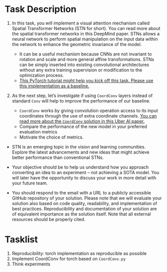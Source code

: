 # Task Description
1. In this task, you will implement a visual attention mechanism called Spatial Transformer
   Networks (STN for short). You can read more about the spatial transformer networks in this
   DeepMind paper. STNs allows a neural network to perform spatial manipulation on the input data
   within the network to enhance the geometric invariance of the model.
   * It can be a useful
     mechanism because CNNs are not invariant to rotation and scale and more general affine
     transformations. STNs can be simply inserted into existing convolutional architectures without
     any extra training supervision or modification to the optimization process.
   * [This PyTorch tutorial might help you kick off this task. Please use this implementation as a baseline.](https://pytorch.org/tutorials/intermediate/spatial_transformer_tutorial.html)

2. As the next step, let’s investigate if using `CoordConv` layers instead of standard `Conv` will help
   to improve the performance of our baseline.
   * `CoordConv` works by giving
     convolution operation access to its input coordinates through the use of extra coordinate
     channels. [You can read more about the `CoordConv` solution in this Uber AI paper.](https://arxiv.org/pdf/1807.03247v2.pdf)
   * Compare the performance of the new model in your
     preferred evaluation metrics
   * Motivate the choice of metrics.

* STN is an emerging topic in the vision and learning communities.
  Explore the latest advancements and new ideas that might achieve better
  performance than conventional STNs.
 

* Your objective should be to help us understand
how you approach converting an idea to an experiment – not achieving a SOTA model. You will
later have the opportunity to discuss your work in more detail with your future team.
* You should respond to the email with a URL to a publicly accessible GitHub repository of your
solution. Please note that we will evaluate your solution also based on code quality, readability,
and implementation of best practices. Reproducibility and documentation of your solution are of
equivalent importance as the solution itself. Note that all external resources should be properly
cited.

# Tasklist
1. Reproducibility: torch implementation as reproducible as possible
2. Implement CoordConv for torch based on `CoordConv.py`
3. Think experiments